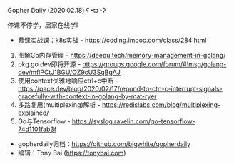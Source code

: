 Gopher Daily (2020.02.18) ʕ◔ϖ◔ʔ

停课不停学，居家在线学! 
* 慕课实战课：k8s实战 - https://coding.imooc.com/class/284.html

1. 图解Go内存管理 - https://deepu.tech/memory-management-in-golang/
2. pkg.go.dev即将开源 - https://groups.google.com/forum/#!msg/golang-dev/mfiPCtJ1BGU/OZ9cU3SgBgAJ
3. 使用context优雅地响应ctrl+c中断 - https://pace.dev/blog/2020/02/17/repond-to-ctrl-c-interrupt-signals-gracefully-with-context-in-golang-by-mat-ryer
4. 多路复用(multiplexing)解析 - https://redislabs.com/blog/multiplexing-explained/
5. Go与Tensorflow - https://syslog.ravelin.com/go-tensorflow-74d1101fab3f

* gopherdaily归档：https://github.com/bigwhite/gopherdaily
* 编辑：Tony Bai (https://tonybai.com)
